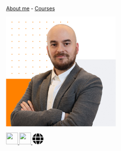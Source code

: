 <p align="left">
    <a href="./about">About me</a> - <a href="./courses">Courses</a>
</p>

<img src="https://raw.githubusercontent.com/manugentile/manugentile.github.io/main/assets/img/mg_about.jpg" alt="Manuel Gentile" style="width:300px;height:300px"/>
<p align="left">
	<a href="https://www.github.com/manugentile" target="_blank" rel="noreferrer">
		<picture>
			<img src="https://raw.githubusercontent.com/danielcranney/readme-generator/main/public/icons/socials/github.svg" width="32" height="32" />
		</picture>
	</a>
	<a href="https://www.linkedin.com/in/manuel-gentile" target="_blank" rel="noreferrer">
		<picture>
			<img src="https://raw.githubusercontent.com/danielcranney/readme-generator/main/public/icons/socials/linkedin.svg" width="32" height="32" />
		</picture>
	</a>
    <a href="https://manugentile.github.io/" target="blank">
        <img src="https://raw.githubusercontent.com/manugentile/manugentile/main/assets/globe-solid.svg" alt="Website" width="30px" />
    </a>

</p>
